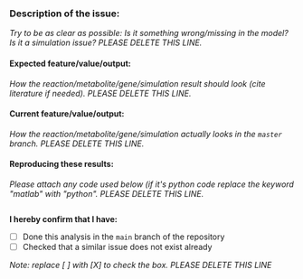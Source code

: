 ### Description of the issue:
*Try to be as clear as possible: Is it something wrong/missing in the model? Is it a simulation issue? PLEASE DELETE THIS LINE.*


#### Expected feature/value/output:
*How the reaction/metabolite/gene/simulation result should look (cite literature if needed). PLEASE DELETE THIS LINE.*


#### Current feature/value/output:
*How the reaction/metabolite/gene/simulation actually looks in the `master` branch. PLEASE DELETE THIS LINE.*


#### Reproducing these results:
*Please attach any code used below (if it's python code replace the keyword "matlab" with "python". PLEASE DELETE THIS LINE.*
```matlab

```

**I hereby confirm that I have:**
- [ ] Done this analysis in the `main` branch of the repository
- [ ] Checked that a similar issue does not exist already

*Note: replace [ ] with [X] to check the box. PLEASE DELETE THIS LINE*
